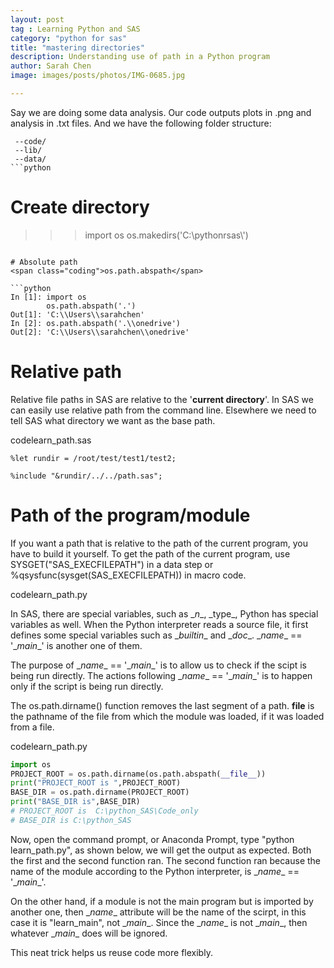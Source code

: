 ```yaml
---
layout: post
tag : Learning Python and SAS
category: "python for sas"
title: "mastering directories"
description: Understanding use of path in a Python program
author: Sarah Chen
image: images/posts/photos/IMG-0685.jpg

---
```

Say we are doing some data analysis. Our code outputs plots in .png and analysis in .txt files. And we have the following folder structure:
```
 --code/
 --lib/
 --data/
```python
```
# Create directory

>>> import os
>>> os.makedirs('C:\\pythonrsas\\')
```

# Absolute path
<span class="coding">os.path.abspath</span>

```python
In [1]: import os
        os.path.abspath('.')
Out[1]: 'C:\\Users\\sarahchen'
In [2]: os.path.abspath('.\\onedrive')
Out[2]: 'C:\\Users\\sarahchen\\onedrive'
```

# Relative path
Relative file paths in SAS are relative to the '**current directory**'. 
In SAS we can easily use relative path from the command line. Elsewhere we need to tell SAS what directory we want as the base path.

<div class="code-head"><span>code</span>learn_path.sas</div>

```sas
%let rundir = /root/test/test1/test2;

%include "&rundir/../../path.sas"; 
```
# Path of the program/module
If you want a path that is relative to the path of the current program, you have to build it yourself. 
To get the path of the current program, use <span class="coding">SYSGET("SAS_EXECFILEPATH")</span> in a data step or <span class="coding">%qsysfunc(sysget(SAS_EXECFILEPATH))</span> in macro code.

<div class="code-head"><span>code</span>learn_path.py</div>



In SAS, there are special variables, such as <span class="coding">\__n__</span>, <span class="coding">\_type_</span>, Python has special variables as well.    When the Python interpreter reads a source file, it first defines some special variables such as <span class="coding">\__builtin__</span> and <span class="coding">\__doc__</span>. <span class="coding">\__name__ == '\__main__'</span> is another one of them.

The purpose of <span class="coding">\__name__ == '\__main__'</span> is to allow us to check if the scipt is being run directly.  The actions following <span class="coding">\__name__ == '\__main__'</span> is to happen only if the script is being run directly.  


The <span class="coding">os.path.dirname()</span> function removes the last segment of a path.
<span class="coding">__file__</span> is the pathname of the file from which the module was loaded, if it was loaded from a file.

<div class="code-head"><span>code</span>learn_path.py</div>

```python
import os
PROJECT_ROOT = os.path.dirname(os.path.abspath(__file__))
print("PROJECT_ROOT is ",PROJECT_ROOT)
BASE_DIR = os.path.dirname(PROJECT_ROOT)
print("BASE_DIR is",BASE_DIR)
# PROJECT_ROOT is  C:\python_SAS\Code_only
# BASE_DIR is C:\python_SAS
```

Now, open the command prompt, or Anaconda Prompt, type "python learn_path.py", as shown below, we will get the output as expected. Both the first and the second function ran.  The second function ran because the name of the module according to the Python interpreter, is <span class="coding">\__name__ == '\__main__'</span>. 

On the other hand, if a module is not the main program but is imported by another one, then <span class="coding">\__name__</span> attribute will be the name of the scirpt, in this case it is "learn_main", not <span class="coding">\__main__</span>.  Since the <span class="coding">\__name__</span> is not \__main__, then whatever \__main__ does will be ignored. 

This neat trick helps us reuse code more flexibly.  